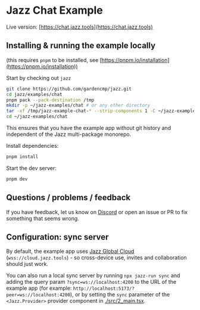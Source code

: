 # Jazz Chat Example

Live version: [https://chat.jazz.tools](https://chat.jazz.tools)

## Installing & running the example locally

(this requires `pnpm` to be installed, see [https://pnpm.io/installation](https://pnpm.io/installation))

Start by checking out `jazz`

```bash
git clone https://github.com/gardencmp/jazz.git
cd jazz/examples/chat
pnpm pack --pack-destination /tmp
mkdir -p ~/jazz-examples/chat # or any other directory
tar -xf /tmp/jazz-example-chat-* --strip-components 1 -C ~/jazz-examples/chat
cd ~/jazz-examples/chat
```

This ensures that you have the example app without git history and independent of the Jazz multi-package monorepo.

Install dependencies:

```bash
pnpm install
```

Start the dev server:

```bash
pnpm dev
```

## Questions / problems / feedback

If you have feedback, let us know on [Discord](https://discord.gg/utDMjHYg42) or open an issue or PR to fix something that seems wrong.

## Configuration: sync server

By default, the example app uses [Jazz Global Cloud](https://jazz.tools/cloud) (`wss://cloud.jazz.tools`) - so cross-device use, invites and collaboration should just work.

You can also run a local sync server by running `npx jazz-run sync` and adding the query param `?sync=ws://localhost:4200` to the URL of the example app (for example: `http://localhost:5173/?peer=ws://localhost:4200`), or by setting the `sync` parameter of the `<Jazz.Provider>` provider component in [./src/2_main.tsx](./src/2_main.tsx).

